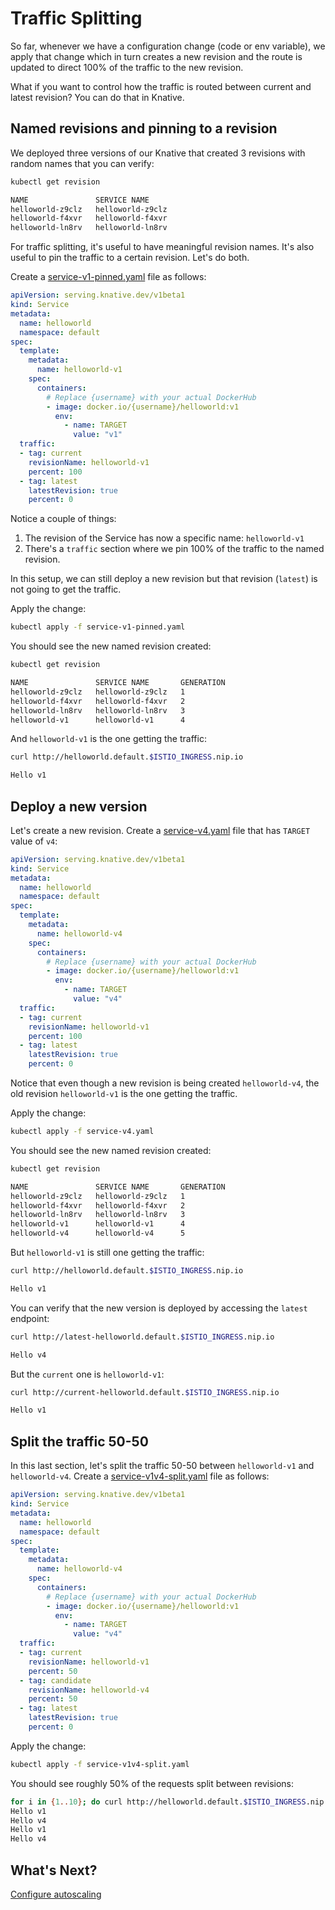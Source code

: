 # Traffic Splitting

So far, whenever we have a configuration change (code or env variable), we apply that change which in turn creates a new revision and the route is updated to direct 100% of the traffic to the new revision.

What if you want to control how the traffic is routed between current and latest revision? You can do that in Knative.

## Named revisions and pinning to a revision

We deployed three versions of our Knative that created 3 revisions with random names that you can verify:

```bash
kubectl get revision

NAME               SERVICE NAME
helloworld-z9clz   helloworld-z9clz
helloworld-f4xvr   helloworld-f4xvr
helloworld-ln8rv   helloworld-ln8rv
```

For traffic splitting, it's useful to have meaningful revision names. It's also useful to pin the traffic to a certain revision. Let's do both.

Create a [service-v1-pinned.yaml](../serving/helloworld/service-v1-pinned.yaml) file as follows:

```yaml
apiVersion: serving.knative.dev/v1beta1
kind: Service
metadata:
  name: helloworld
  namespace: default
spec:
  template:
    metadata:
      name: helloworld-v1
    spec:
      containers:
        # Replace {username} with your actual DockerHub
        - image: docker.io/{username}/helloworld:v1
          env:
            - name: TARGET
              value: "v1"
  traffic:
  - tag: current
    revisionName: helloworld-v1
    percent: 100
  - tag: latest
    latestRevision: true
    percent: 0
```

Notice a couple of things:

1. The revision of the Service has now a specific name: `helloworld-v1`
2. There's a `traffic` section where we pin 100% of the traffic to the named revision.

In this setup, we can still deploy a new revision but that revision (`latest`) is not going to get the traffic.

Apply the change:

```bash
kubectl apply -f service-v1-pinned.yaml
```

You should see the new named revision created:

```bash
kubectl get revision

NAME               SERVICE NAME       GENERATION
helloworld-z9clz   helloworld-z9clz   1
helloworld-f4xvr   helloworld-f4xvr   2
helloworld-ln8rv   helloworld-ln8rv   3
helloworld-v1      helloworld-v1      4
```

And `helloworld-v1` is the one getting the traffic:

```bash
curl http://helloworld.default.$ISTIO_INGRESS.nip.io

Hello v1
```

## Deploy a new version

Let's create a new revision. Create a [service-v4.yaml](../serving/helloworld/service-v4.yaml) file that has `TARGET` value of `v4`:

```yaml
apiVersion: serving.knative.dev/v1beta1
kind: Service
metadata:
  name: helloworld
  namespace: default
spec:
  template:
    metadata:
      name: helloworld-v4
    spec:
      containers:
        # Replace {username} with your actual DockerHub
        - image: docker.io/{username}/helloworld:v1
          env:
            - name: TARGET
              value: "v4"
  traffic:
  - tag: current
    revisionName: helloworld-v1
    percent: 100
  - tag: latest
    latestRevision: true
    percent: 0
```

Notice that even though a new revision is being created `helloworld-v4`, the old revision `helloworld-v1` is the one getting the traffic.

Apply the change:

```bash
kubectl apply -f service-v4.yaml
```

You should see the new named revision created:

```bash
kubectl get revision

NAME               SERVICE NAME       GENERATION
helloworld-z9clz   helloworld-z9clz   1
helloworld-f4xvr   helloworld-f4xvr   2
helloworld-ln8rv   helloworld-ln8rv   3
helloworld-v1      helloworld-v1      4
helloworld-v4      helloworld-v4      5
```

But `helloworld-v1` is still one getting the traffic:

```bash
curl http://helloworld.default.$ISTIO_INGRESS.nip.io

Hello v1
```

You can verify that the new version is deployed by accessing the `latest` endpoint:

```bash
curl http://latest-helloworld.default.$ISTIO_INGRESS.nip.io

Hello v4
```

But the `current` one is `helloworld-v1`:

```bash
curl http://current-helloworld.default.$ISTIO_INGRESS.nip.io

Hello v1
```

## Split the traffic 50-50

In this last section, let's split the traffic 50-50 between `helloworld-v1` and `helloworld-v4`. Create a [service-v1v4-split.yaml](../serving/helloworld/service-v1v4-split.yaml) file as follows:

```yaml
apiVersion: serving.knative.dev/v1beta1
kind: Service
metadata:
  name: helloworld
  namespace: default
spec:
  template:
    metadata:
      name: helloworld-v4
    spec:
      containers:
        # Replace {username} with your actual DockerHub
        - image: docker.io/{username}/helloworld:v1
          env:
            - name: TARGET
              value: "v4"
  traffic:
  - tag: current
    revisionName: helloworld-v1
    percent: 50
  - tag: candidate
    revisionName: helloworld-v4
    percent: 50
  - tag: latest
    latestRevision: true
    percent: 0
```

Apply the change:

```bash
kubectl apply -f service-v1v4-split.yaml
```

You should see roughly 50% of the requests split between revisions:

```bash
for i in {1..10}; do curl http://helloworld.default.$ISTIO_INGRESS.nip.io; sleep 1; done
Hello v1
Hello v4
Hello v1
Hello v4
```

## What's Next?

[Configure autoscaling](05-configureautoscaling.md)
